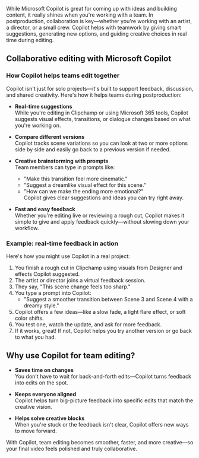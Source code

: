 While Microsoft Copilot is great for coming up with ideas and building content, it really shines when you're working with a team. In postproduction, collaboration is key—whether you're working with an artist, a director, or a small crew. Copilot helps with teamwork by giving smart suggestions, generating new options, and guiding creative choices in real time during editing.

## Collaborative editing with Microsoft Copilot

### How Copilot helps teams edit together

Copilot isn't just for solo projects—it's built to support feedback, discussion, and shared creativity. Here's how it helps teams during postproduction:

- **Real-time suggestions**  
  While you're editing in Clipchamp or using Microsoft 365 tools, Copilot suggests visual effects, transitions, or dialogue changes based on what you're working on.

- **Compare different versions**  
  Copilot tracks scene variations so you can look at two or more options side by side and easily go back to a previous version if needed.

- **Creative brainstorming with prompts**  
  Team members can type in prompts like:  
  - "Make this transition feel more cinematic."  
  - "Suggest a dreamlike visual effect for this scene."  
  - "How can we make the ending more emotional?"  
  Copilot gives clear suggestions and ideas you can try right away.

- **Fast and easy feedback**  
  Whether you're editing live or reviewing a rough cut, Copilot makes it simple to give and apply feedback quickly—without slowing down your workflow.

### Example: real-time feedback in action

Here's how you might use Copilot in a real project:

1. You finish a rough cut in Clipchamp using visuals from Designer and effects Copilot suggested.  
1. The artist or director joins a virtual feedback session.  
1. They say, "This scene change feels too sharp."  
1. You type a prompt into Copilot:  
   - "Suggest a smoother transition between Scene 3 and Scene 4 with a dreamy style."  
1. Copilot offers a few ideas—like a slow fade, a light flare effect, or soft color shifts.  
1. You test one, watch the update, and ask for more feedback.  
1. If it works, great! If not, Copilot helps you try another version or go back to what you had.

## Why use Copilot for team editing?

- **Saves time on changes**  
  You don't have to wait for back-and-forth edits—Copilot turns feedback into edits on the spot.

- **Keeps everyone aligned**  
  Copilot helps turn big-picture feedback into specific edits that match the creative vision.

- **Helps solve creative blocks**  
  When you're stuck or the feedback isn't clear, Copilot offers new ways to move forward.

With Copilot, team editing becomes smoother, faster, and more creative—so your final video feels polished and truly collaborative.
